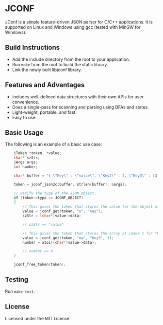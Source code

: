 # JCONF

JConf is a simple feature-driven JSON parser for C/C++ applications. It is supported on Linux and Windows using gcc
(tested with MinGW for Windows).

## Build Instructions

* Add the include directory from the root to your application.
* Run `make` from the root to build the static library.
* Link the newly built libjconf library.

## Features and Advantages

* Includes well-defined data structures with their own APIs for user convenience.
* Does a single-pass for scanning and parsing using DFAs and states.
* Light-weight, portable, and fast.
* Easy to use.

## Basic Usage

The following is an example of a basic use case:

``` C
    jToken *token, *value;
    char* szStr;
    jArgs args;
    int number;

    char* buffer = "{ \"Key\" : \"value\", \"Key2\" : 2, \"Key3\" : [3,4,5, {}] }";

    token = jconf_json2c(buffer, strlen(buffer), &args);

    // Verify the type of the JSON object.
    if (token->type == JCONF_OBJECT)
    {
        // This gives the token that stores the value for the object at "Key".
        value = jconf_get(token, "o", "Key");
        szStr = (char*)value->data;

        // szStr == "value"

        // This gives the token that stores the array at index 1 for "Key3".
        value = jconf_get(token, "oa", "Key3", 1);
        number = atoi((char*)value->data);

        // number == 4
    }

    jconf_free_token(token);
```

## Testing

Run `make test`.

## License

Licensed under the MIT License
